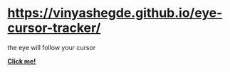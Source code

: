 # https://vinyashegde.github.io/eye-cursor-tracker/
the eye will follow your cursor

[**Click me!**](https://vinyashegde.github.io/eye-cursor-tracker/)
